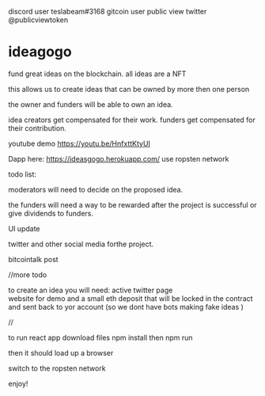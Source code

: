 discord user teslabeam#3168
gitcoin user public view 
twitter @publicviewtoken

# ideagogo
fund great ideas on the blockchain. 
all ideas are a NFT 

this allows us to create ideas that can be owned by more then one person   

the owner and funders will be able to own an idea.

idea creators  get compensated  for their work.
funders  get compensated for their  contribution.







youtube demo 
https://youtu.be/HnfxttKtyUI


Dapp here: https://ideasgogo.herokuapp.com/
use ropsten network


todo list:

moderators will need to decide on the proposed idea.

the funders will need a way to be rewarded after the project is successful
 or 
 give dividends to funders. 
 
 UI update
 
 twitter and other social media forthe project.
 
bitcointalk post


//more todo


to create an idea you will need:
active twitter page  
website for demo
and a small eth deposit that will be locked in the contract and sent back to yor account (so we dont have bots making fake ideas )






//



to run react app
download files 
npm install
then 
npm run

then it should load up a browser

switch to the ropsten network

enjoy!





